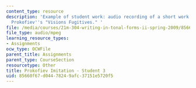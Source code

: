 ```yaml
---
content_type: resource
description: 'Example of student work: audio recording of a short work for piano imitating
  Prokofiev''s "Visions Fugitives." '
file: /media/courses/21m-304-writing-in-tonal-forms-ii-spring-2009/85660f67d04478249afc37151e5720f5_fugitives3.mp3
file_type: audio/mpeg
learning_resource_types:
- Assignments
ocw_type: OCWFile
parent_title: Assignments
parent_type: CourseSection
resourcetype: Other
title: Prokofiev Imitation - Student 3
uid: 85660f67-d044-7824-9afc-37151e5720f5
---
```

